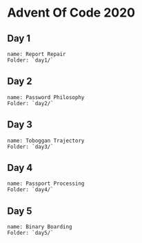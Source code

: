 # Advent Of Code 2020

## Day 1
    name: Report Repair
    Folder: `day1/`
## Day 2
    name: Password Philosophy
    Folder: `day2/`
## Day 3
    name: Toboggan Trajectory
    Folder: `day3/`
## Day 4
    name: Passport Processing
    Folder: `day4/`
## Day 5
    name: Binary Boarding
    Folder: `day5/`